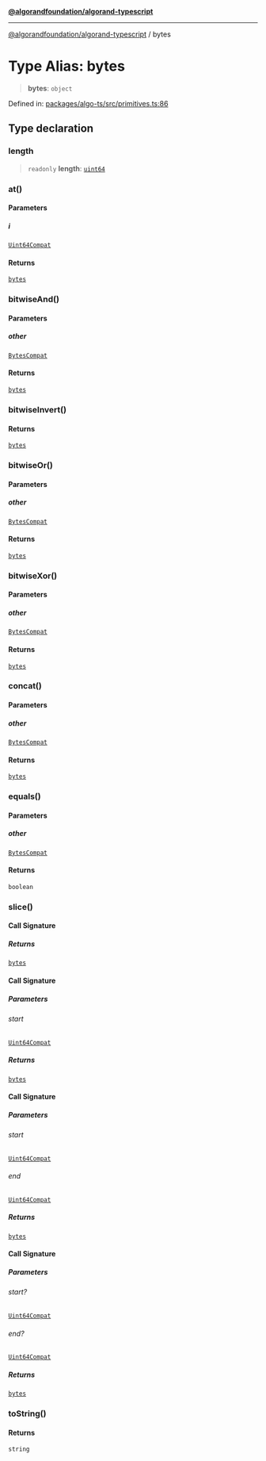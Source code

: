 [**@algorandfoundation/algorand-typescript**](../README.md)

***

[@algorandfoundation/algorand-typescript](../README.md) / bytes

# Type Alias: bytes

> **bytes**: `object`

Defined in: [packages/algo-ts/src/primitives.ts:86](https://github.com/algorandfoundation/puya-ts/blob/5bdb536fcbeffa6fe079b274d09cae785c8fb7b7/packages/algo-ts/src/primitives.ts#L86)

## Type declaration

### length

> `readonly` **length**: [`uint64`](uint64.md)

### at()

#### Parameters

##### i

[`Uint64Compat`](Uint64Compat.md)

#### Returns

[`bytes`](bytes.md)

### bitwiseAnd()

#### Parameters

##### other

[`BytesCompat`](BytesCompat.md)

#### Returns

[`bytes`](bytes.md)

### bitwiseInvert()

#### Returns

[`bytes`](bytes.md)

### bitwiseOr()

#### Parameters

##### other

[`BytesCompat`](BytesCompat.md)

#### Returns

[`bytes`](bytes.md)

### bitwiseXor()

#### Parameters

##### other

[`BytesCompat`](BytesCompat.md)

#### Returns

[`bytes`](bytes.md)

### concat()

#### Parameters

##### other

[`BytesCompat`](BytesCompat.md)

#### Returns

[`bytes`](bytes.md)

### equals()

#### Parameters

##### other

[`BytesCompat`](BytesCompat.md)

#### Returns

`boolean`

### slice()

#### Call Signature

##### Returns

[`bytes`](bytes.md)

#### Call Signature

##### Parameters

###### start

[`Uint64Compat`](Uint64Compat.md)

##### Returns

[`bytes`](bytes.md)

#### Call Signature

##### Parameters

###### start

[`Uint64Compat`](Uint64Compat.md)

###### end

[`Uint64Compat`](Uint64Compat.md)

##### Returns

[`bytes`](bytes.md)

#### Call Signature

##### Parameters

###### start?

[`Uint64Compat`](Uint64Compat.md)

###### end?

[`Uint64Compat`](Uint64Compat.md)

##### Returns

[`bytes`](bytes.md)

### toString()

#### Returns

`string`
